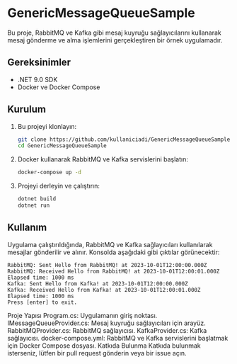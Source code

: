 # GenericMessageQueueSample

Bu proje, RabbitMQ ve Kafka gibi mesaj kuyruğu sağlayıcılarını kullanarak mesaj gönderme ve alma işlemlerini gerçekleştiren bir örnek uygulamadır.

## Gereksinimler

- .NET 9.0 SDK
- Docker ve Docker Compose

## Kurulum

1. Bu projeyi klonlayın:

    ```sh
    git clone https://github.com/kullaniciadi/GenericMessageQueueSample.git
    cd GenericMessageQueueSample
    ```

2. Docker kullanarak RabbitMQ ve Kafka servislerini başlatın:

    ```sh
    docker-compose up -d
    ```

3. Projeyi derleyin ve çalıştırın:

    ```sh
    dotnet build
    dotnet run
    ```

## Kullanım

Uygulama çalıştırıldığında, RabbitMQ ve Kafka sağlayıcıları kullanılarak mesajlar gönderilir ve alınır. Konsolda aşağıdaki gibi çıktılar görünecektir:

```plaintext
RabbitMQ: Sent Hello from RabbitMQ! at 2023-10-01T12:00:00.000Z
RabbitMQ: Received Hello from RabbitMQ! at 2023-10-01T12:00:01.000Z
Elapsed time: 1000 ms
Kafka: Sent Hello from Kafka! at 2023-10-01T12:00:00.000Z
Kafka: Received Hello from Kafka! at 2023-10-01T12:00:01.000Z
Elapsed time: 1000 ms
Press [enter] to exit.
```
Proje Yapısı
Program.cs: Uygulamanın giriş noktası.
IMessageQueueProvider.cs: Mesaj kuyruğu sağlayıcıları için arayüz.
RabbitMQProvider.cs: RabbitMQ sağlayıcısı.
KafkaProvider.cs: Kafka sağlayıcısı.
docker-compose.yml: RabbitMQ ve Kafka servislerini başlatmak için Docker Compose dosyası.
Katkıda Bulunma
Katkıda bulunmak isterseniz, lütfen bir pull request gönderin veya bir issue açın.

